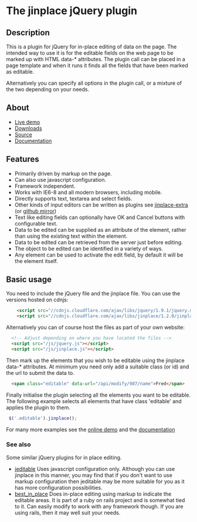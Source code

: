 # The jinplace jQuery plugin 

## Description

This is a plugin for jQuery for in-place editing of data on the page.
The intended way to use it is for the editable fields on the web
page to be marked up with HTML data-* attributes.
The plugin call can be placed in a page template and when it runs
it finds all the fields that have been marked as editable.

Alternatively you can specify all options in the plugin call, or a
mixture of the two depending on your needs.

## About 

* [Live demo](http://jinplace.org/demo.html)
* [Downloads](https://bitbucket.org/itinken/jinplace/downloads)
* [Source](https://bitbucket.org/itinken/jinplace/src)
* [Documentation](https://bitbucket.org/itinken/jinplace/wiki/Documentation)

## Features 

* Primarily driven by markup on the page.
* Can also use javascript configuration.
* Framework independent.
* Works with IE6-8 and all modern browsers, including mobile.
* Directly supports text, textarea and select fields.
* Other kinds of input editors can be written as plugins
see [jinplace-extra](https://bitbucket.org/itinken/jinplace-extra)
(or [github mirror](https://github.com/itinken/jinplace-extra))
* Text like editing fields can optionally have OK and Cancel buttons
with configurable text.
* Data to be edited can be supplied as an attribute of the element,
rather than using the existing text within the element.
* Data to be edited can be retrieved from the server just before
editing.
* The object to be edited can be identified in a variety of ways.
* Any element can be used to activate the edit field, by default it
will be the element itself.

## Basic usage 

You need to include the jQuery file and the jinplace file.
You can use the versions hosted on cdnjs:

```html
	<script src="//cdnjs.cloudflare.com/ajax/libs/jquery/1.9.1/jquery.min.js"></script>
	<script src="//cdnjs.cloudflare.com/ajax/libs/jinplace/1.2.0/jinplace.min.js"></script>
```

Alternatively you can of course host the files as part of your own
website:

```html
  <!-- Adjust depending on where you have located the files -->
  <script src="/js/jquery.js"></script>
  <script src="/js/jinplace.js"></script>
```

Then mark up the elements that you wish to be editable using the
jinplace data-* attributes. At minimum you need only add a suitable
class (or id) and the url to submit the data to.

```html
  <span class="editable" data-url="/api/modify/987/name">Fred</span>
```

Finally initialise the plugin selecting all the elements you want
to be editable. The following example selects all elements that have
class 'editable' and applies the plugin to them.

```javascript
 $('.editable').jinplace();
```

For many more examples see the [online demo](http://jinplace.org/demo.html)
and the [documentation](https://bitbucket.org/itinken/jinplace/wiki/Documentation)

### See also

Some similar jQuery plugins for in place editing.

* [jeditable](http://www.appelsiini.net/projects/jeditable) Uses
javascript configuration only. Although you can use jinplace in this
manner, you may find that if you don't want to use markup
configuration then jeditable may be more suitable for you as it has
more configuration possibilities.
* [best_in_place](https://github.com/bernat/best_in_place) Does
in-place editing using markup to indicate the editable areas. It
is part of a ruby on rails project and is somewhat tied to it. Can
easily modify to work with any framework though. If you are using
rails, then it may well suit your needs.
